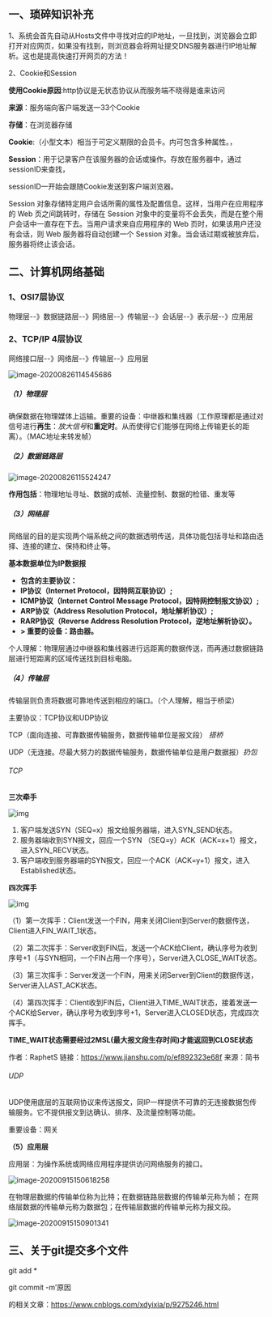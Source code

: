 ## 一、琐碎知识补充

1、系统会首先自动从Hosts文件中寻找对应的IP地址，一旦找到，浏览器会立即打开对应网页，如果没有找到，则浏览器会将网址提交DNS服务器进行IP地址解析。这也是提高快速打开网页的方法！

2、Cookie和Session

**使用Cookie原因**:http协议是无状态协议从而服务端不晓得是谁来访问

**来源**：服务端向客户端发送一33个Cookie

**存储**：在浏览器存储

**Cookie**:（小型文本）相当于可定义期限的会员卡。内可包含多种属性。，

**Session**：用于记录客户在该服务器的会话或操作。存放在服务器中，通过sessionID来查找，

sessionID一开始会跟随Cookie发送到客户端浏览器。

Session 对象存储特定用户会话所需的属性及配置信息。这样，当用户在应用程序的 Web 页之间跳转时，存储在 Session 对象中的变量将不会丢失，而是在整个用户会话中一直存在下去。当用户请求来自应用程序的 Web 页时，如果该用户还没有会话，则 Web 服务器将自动创建一个 Session 对象。当会话过期或被放弃后，服务器将终止该会话。

## 二、计算机网络基础

### 1、OSI7层协议

物理层--》数据链路层--》网络层--》传输层--》会话层--》表示层--》应用层

### 2、TCP/IP 4层协议

网络接口层--》网络层--》传输层--》应用层

![image-20200826114545686](C:\Users\Administrator\AppData\Roaming\Typora\typora-user-images\image-20200826114545686.png)

##### （1）物理层

确保数据在物理媒体上运输。重要的设备：中继器和集线器（工作原理都是通过对信号进行**再生**：*放大信号*和**重定时**。从而使得它们能够在网络上传输更长的距离）。（MAC地址来转发帧）

##### （2）数据链路层



![image-20200826115524247](C:\Users\Administrator\AppData\Roaming\Typora\typora-user-images\image-20200826115524247.png)



**作用包括**：物理地址寻址、数据的成帧、流量控制、数据的检错、重发等



##### （3）网络层

网络层的目的是实现两个端系统之间的数据透明传送，具体功能包括寻址和路由选择、连接的建立、保持和终止等。

**基本数据单位为IP数据报**

-  **包含的主要协议：**
-  **IP协议（Internet Protocol，因特网互联协议）;**
-  **ICMP协议（Internet Control Message Protocol，因特网控制报文协议）;**
-  **ARP协议（Address Resolution Protocol，地址解析协议）;**
-  **RARP协议（Reverse Address Resolution Protocol，逆地址解析协议）。**
-  **> 重要的设备：路由器。**

个人理解：物理层通过中继器和集线器进行远距离的数据传送，而再通过数据链路层进行短距离的区域传送找到目标电脑。

##### （4）传输层

传输层则负责将数据可靠地传送到相应的端口。（个人理解，相当于桥梁）

主要协议：TCP协议和UDP协议

TCP（面向连接、可靠数据传输服务，数据传输单位是报文段） *搭桥*

UDP（无连接。尽最大努力的数据传输服务，数据传输单位是用户数据报）*扔包*

###### TCP

**三次牵手**

![img](https://bkimg.cdn.bcebos.com/pic/29381f30e924b899cb32f6316e061d950a7bf6a9?x-bce-process=image/watermark,image_d2F0ZXIvYmFpa2U4MA==,g_7,xp_5,yp_5)

1. 客户端发送SYN（SEQ=x）报文给服务器端，进入SYN_SEND状态。
2. 服务器端收到SYN报文，回应一个SYN （SEQ=y）ACK（ACK=x+1）报文，进入SYN_RECV状态。
3. 客户端收到服务器端的SYN报文，回应一个ACK（ACK=y+1）报文，进入Established状态。

**四次挥手**

![img](https://upload-images.jianshu.io/upload_images/2964446-2b9562b3a8b72fb2.png?imageMogr2/auto-orient/strip|imageView2/2/w/507/format/webp)





（1）第一次挥手：Client发送一个FIN，用来关闭Client到Server的数据传送，Client进入FIN_WAIT_1状态。

（2）第二次挥手：Server收到FIN后，发送一个ACK给Client，确认序号为收到序号+1（与SYN相同，一个FIN占用一个序号），Server进入CLOSE_WAIT状态。

（3）第三次挥手：Server发送一个FIN，用来关闭Server到Client的数据传送，Server进入LAST_ACK状态。

（4）第四次挥手：Client收到FIN后，Client进入TIME_WAIT状态，接着发送一个ACK给Server，确认序号为收到序号+1，Server进入CLOSED状态，完成四次挥手。

**TIME_WAIT状态需要经过2MSL(最大报文段生存时间)才能返回到CLOSE状态**

作者：RaphetS
链接：https://www.jianshu.com/p/ef892323e68f
来源：简书

###### UDP

UDP使用底层的互联网协议来传送报文，同IP一样提供不可靠的无连接数据包传输服务。它不提供报文到达确认、排序、及流量控制等功能。



重要设备：网关



**（5）应用层**

应用层：为操作系统或网络应用程序提供访问网络服务的接口。

![image-20200915150618258](C:\Users\Administrator\AppData\Roaming\Typora\typora-user-images\image-20200915150618258.png)



在物理层数据的传输单位称为比特；在数据链路层数据的传输单元称为帧； 在网络层数据的传输单元称为数据包；在传输层数据的传输单元称为报文段。



![image-20200915150901341](C:\Users\Administrator\AppData\Roaming\Typora\typora-user-images\image-20200915150901341.png)

## 三、关于git提交多个文件

git add * 

git commit -m’原因



的相关文章：https://www.cnblogs.com/xdyixia/p/9275246.html